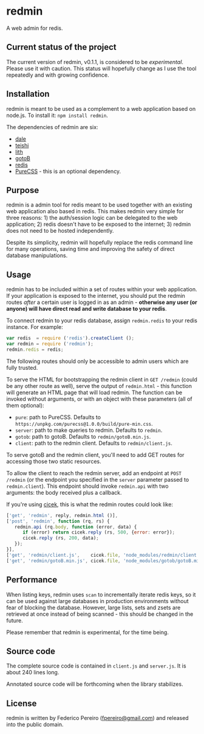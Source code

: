 # redmin

A web admin for redis.

## Current status of the project

The current version of redmin, v0.1.1, is considered to be *experimental*. Please use it with caution. This status will hopefully change as I use the tool repeatedly and with growing confidence.

## Installation

redmin is meant to be used as a complement to a web application based on node.js. To install it: `npm install redmin`.

The dependencies of redmin are six:

- [dale](https://github.com/fpereiro/dale)
- [teishi](https://github.com/fpereiro/teishi)
- [lith](https://github.com/fpereiro/lith)
- [gotoB](https://github.com/fpereiro/gotoB)
- [redis](https://github.com/NodeRedis/node_redis)
- [PureCSS](https://purecss.io/) - this is an optional dependency.

## Purpose

redmin is a admin tool for redis meant to be used together with an existing web application also based in redis. This makes redmin very simple for three reasons: 1) the auth/session logic can be delegated to the web application; 2) redis doesn't have to be exposed to the internet; 3) redmin does not need to be hosted independently.

Despite its simplicity, redmin will hopefully replace the redis command line for many operations, saving time and improving the safety of direct database manipulations.

## Usage

redmin has to be included within a set of routes within your web application. If your application is exposed to the internet, you should put the redmin routes *after* a certain user is logged in as an admin - **otherwise any user (or anyone) will have direct read and write database to your redis**.

To connect redmin to your redis database, assign `redmin.redis` to your redis instance. For example:

```javascript
var redis  = require ('redis').createClient ();
var redmin = require ('redmin');
redmin.redis = redis;
```

The following routes should only be accessible to admin users which are fully trusted.

To serve the HTML for bootstrapping the redmin client in `GET /redmin` (could be any other route as well), serve the output of `redmin.html` - this function will generate an HTML page that will load redmin. The function can be invoked without arguments, or with an object with these parameters (all of them optional):

- `pure`: path to PureCSS. Defaults to `https://unpkg.com/purecss@1.0.0/build/pure-min.css`.
- `server`: path to make queries to redmin. Defaults to `redmin`.
- `gotob`: path to gotoB. Defaults to `redmin/gotoB.min.js`.
- `client`: path to the redmin client. Defaults to `redmin/client.js`.

To serve gotoB and the redmin client, you'll need to add GET routes for accessing those two static resources.

To allow the client to reach the redmin server, add an endpoint at `POST /redmin` (or the endpoint you specified in the `server` parameter passed to `redmin.client`). This endpoint should invoke `redmin.api` with two arguments: the body received plus a callback.

If you're using [cicek](https://github.com/fpereiro/cicek), this is what the redmin routes could look like:

```javascript
['get', 'redmin', reply, redmin.html ()],
['post', 'redmin', function (rq, rs) {
   redmin.api (rq.body, function (error, data) {
      if (error) return cicek.reply (rs, 500, {error: error});
      cicek.reply (rs, 200, data);
   });
}],
['get', 'redmin/client.js',    cicek.file, 'node_modules/redmin/client.js'],
['get', 'redmin/gotoB.min.js', cicek.file, 'node_modules/gotob/gotoB.min.js'],
```

## Performance

When listing keys, redmin uses `scan` to incrementally iterate redis keys, so it can be used against large databases in production environments without fear of blocking the database. However, large lists, sets and zsets are retrieved at once instead of being scanned - this should be changed in the future.

Please remember that redmin is experimental, for the time being.

## Source code

The complete source code is contained in `client.js` and `server.js`. It is about 240 lines long.

Annotated source code will be forthcoming when the library stabilizes.

## License

redmin is written by Federico Pereiro (fpereiro@gmail.com) and released into the public domain.
